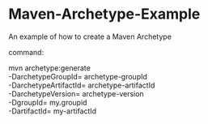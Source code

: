 # Maven-Archetype-Example
An example of how to create a Maven Archetype

command:

mvn archetype:generate                                  
  -DarchetypeGroupId= archetype-groupId              
  -DarchetypeArtifactId= archetype-artifactId          
  -DarchetypeVersion= archetype-version                
  -DgroupId= my.groupid                            
  -DartifactId= my-artifactId